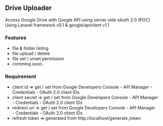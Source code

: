 ## Drive Uploader

Access Google Drive with Google API using server side oAuth 2.0 (POC)
Using Laravel framework v5.1 & google/apiclient v1.1

### Features

- file & folder listing
- file upload / delete
- file set / unset permission
- comming soon..


### Requirement

- client id     => get / set from Google Developers Console - API Manager - Credentials - OAuth 2.0 client IDs
- client secret => get / set from Google Developers Console - API Manager - Credentials - OAuth 2.0 client IDs
- redirect uri  => get / set from Google Developers Console - API Manager - Credentials - OAuth 2.0 client IDs
- refresh token => generated from http://localhost/generate_token
